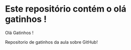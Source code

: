 # Este repositório contém o olá gatinhos !
Olá Gatinhos !

Repositorio de gatinhos da aula sobre GitHub!
